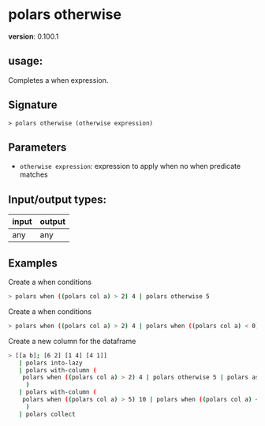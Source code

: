 # polars otherwise

**version**: 0.100.1

## **usage**:

Completes a when expression.

## Signature

`> polars otherwise (otherwise expression)`

## Parameters

- `otherwise expression`: expression to apply when no when predicate matches

## Input/output types:

| input | output |
| ----- | ------ |
| any   | any    |

## Examples

Create a when conditions

```bash
> polars when ((polars col a) > 2) 4 | polars otherwise 5
```

Create a when conditions

```bash
> polars when ((polars col a) > 2) 4 | polars when ((polars col a) < 0) 6 | polars otherwise 0
```

Create a new column for the dataframe

```bash
> [[a b]; [6 2] [1 4] [4 1]]
   | polars into-lazy
   | polars with-column (
    polars when ((polars col a) > 2) 4 | polars otherwise 5 | polars as c
     )
   | polars with-column (
    polars when ((polars col a) > 5) 10 | polars when ((polars col a) < 2) 6 | polars otherwise 0 | polars as d
     )
   | polars collect
```
